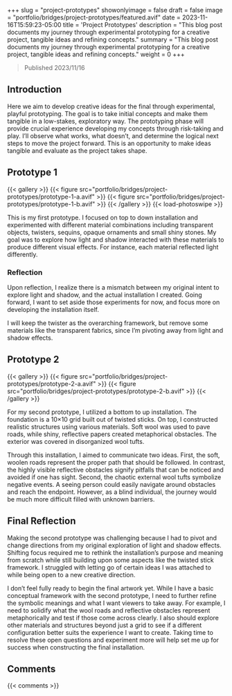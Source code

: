+++
slug = "project-prototypes"
showonlyimage = false
draft = false
image = "portfolio/bridges/project-prototypes/featured.avif"
date = 2023-11-16T15:59:23-05:00
title = 'Project Prototypes'
description = "This blog post documents my journey through experimental prototyping for a creative project, tangible ideas and refining concepts."
summary = "This blog post documents my journey through experimental prototyping for a creative project, tangible ideas and refining concepts."
weight = 0
+++

> Published 2023/11/16

## Introduction

Here we aim to develop creative ideas for the final through experimental, playful prototyping. The goal is to take initial concepts and make them tangible in a low-stakes, exploratory way. The prototyping phase will provide crucial experience developing my concepts through risk-taking and play. I’ll observe what works, what doesn’t, and determine the logical next steps to move the project forward. This is an opportunity to make ideas tangible and evaluate as the project takes shape.

## Prototype 1

{{< gallery >}}
  {{< figure src="portfolio/bridges/project-prototypes/prototype-1-a.avif" >}}
  {{< figure src="portfolio/bridges/project-prototypes/prototype-1-b.avif" >}}
{{< /gallery >}}
{{< load-photoswipe >}}

This is my first prototype. I focused on top to down installation and experimented with different material combinations including transparent objects, twisters, sequins, opaque ornaments and small shiny stones. My goal was to explore how light and shadow interacted with these materials to produce different visual effects. For instance, each material reflected light differently.

### Reflection

Upon reflection, I realize there is a mismatch between my original intent to explore light and shadow, and the actual installation I created. Going forward, I want to set aside those experiments for now, and focus more on developing the installation itself.

I will keep the twister as the overarching framework, but remove some materials like the transparent fabrics, since I’m pivoting away from light and shadow effects.

## Prototype 2

{{< gallery >}}
  {{< figure src="portfolio/bridges/project-prototypes/prototype-2-a.avif" >}}
  {{< figure src="portfolio/bridges/project-prototypes/prototype-2-b.avif" >}}
{{< /gallery >}}

For my second prototype, I utilized a bottom to up installation. The foundation is a 10×10 grid built out of twisted sticks. On top, I constructed realistic structures using various materials. Soft wool was used to pave roads, while shiny, reflective papers created metaphorical obstacles. The exterior was covered in disorganized wool tufts.

Through this installation, I aimed to communicate two ideas. First, the soft, woolen roads represent the proper path that should be followed. In contrast, the highly visible reflective obstacles signify pitfalls that can be noticed and avoided if one has sight. Second, the chaotic external wool tufts symbolize negative events. A seeing person could easily navigate around obstacles and reach the endpoint. However, as a blind individual, the journey would be much more difficult filled with unknown barriers.

## Final Reflection

Making the second prototype was challenging because I had to pivot and change directions from my original exploration of light and shadow effects. Shifting focus required me to rethink the installation’s purpose and meaning from scratch while still building upon some aspects like the twisted stick framework. I struggled with letting go of certain ideas I was attached to while being open to a new creative direction.

I don’t feel fully ready to begin the final artwork yet. While I have a basic conceptual framework with the second prototype, I need to further refine the symbolic meanings and what I want viewers to take away. For example, I need to solidify what the wool roads and reflective obstacles represent metaphorically and test if those come across clearly. I also should explore other materials and structures beyond just a grid to see if a different configuration better suits the experience I want to create. Taking time to resolve these open questions and experiment more will help set me up for success when constructing the final installation.

## Comments

{{< comments >}}
